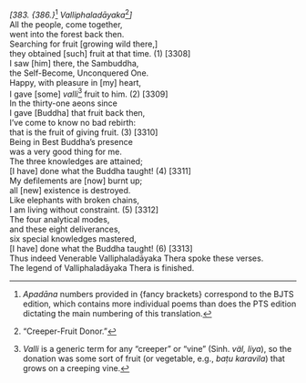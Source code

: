 *\[383. {386.}*[^1] *Valliphaladāyaka*[^2]*\]*  
All the people, come together,  
went into the forest back then.  
Searching for fruit \[growing wild there,\]  
they obtained \[such\] fruit at that time. (1) \[3308\]  
I saw \[him\] there, the Sambuddha,  
the Self-Become, Unconquered One.  
Happy, with pleasure in \[my\] heart,  
I gave \[some\] *valli*[^3] fruit to him. (2) \[3309\]  
In the thirty-one aeons since  
I gave \[Buddha\] that fruit back then,  
I’ve come to know no bad rebirth:  
that is the fruit of giving fruit. (3) \[3310\]  
Being in Best Buddha’s presence  
was a very good thing for me.  
The three knowledges are attained;  
\[I have\] done what the Buddha taught! (4) \[3311\]  
My defilements are \[now\] burnt up;  
all \[new\] existence is destroyed.  
Like elephants with broken chains,  
I am living without constraint. (5) \[3312\]  
The four analytical modes,  
and these eight deliverances,  
six special knowledges mastered,  
\[I have\] done what the Buddha taught! (6) \[3313\]  
Thus indeed Venerable Valliphaladāyaka Thera spoke these verses.  
The legend of Valliphaladāyaka Thera is finished.  
[^1]: *Apadāna* numbers provided in {fancy brackets} correspond to the
    BJTS edition, which contains more individual poems than does the PTS
    edition dictating the main numbering of this translation.  
[^2]: “Creeper-Fruit Donor.”  
[^3]: *Valli* is a generic term for any “creeper” or “vine” (Sinh. *väl,
    liya*), so the donation was some sort of fruit (or vegetable, e.g.,
    *baṭu karavila*) that grows on a creeping vine.
